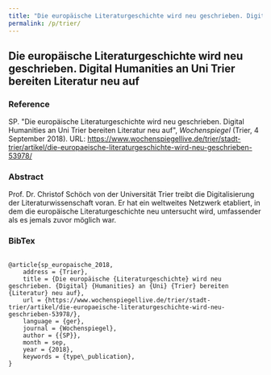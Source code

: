 ```yaml
---
title: "Die europäische Literaturgeschichte wird neu geschrieben. Digital Humanities an Uni Trier bereiten Literatur neu auf"
permalink: /p/trier/
---
```


<meta name="citation_title" content="Die europäische Literaturgeschichte wird neu geschrieben. Digital Humanities an Uni Trier bereiten Literatur neu auf">
<meta name="citation_author" content="SP">
<meta name="citation_publication_date" content="2018-09-04">
<meta name="citation_publisher" content="Wochenspiegel">

## Die europäische Literaturgeschichte wird neu geschrieben. Digital Humanities an Uni Trier bereiten Literatur neu auf

### Reference

SP. "Die europäische Literaturgeschichte wird neu geschrieben. Digital Humanities an Uni Trier bereiten Literatur neu auf", _Wochenspiegel_ (Trier, 4 September 2018). URL: https://www.wochenspiegellive.de/trier/stadt-trier/artikel/die-europaeische-literaturgeschichte-wird-neu-geschrieben-53978/

### Abstract 

Prof. Dr. Christof Schöch von der Universität Trier treibt die Digitalisierung der Literaturwissenschaft voran. Er hat ein weltweites Netzwerk etabliert, in dem die europäische Literaturgeschichte neu untersucht wird, umfassender als es jemals zuvor möglich war.

### BibTex

```

@article{sp_europaische_2018,
	address = {Trier},
	title = {Die europäische {Literaturgeschichte} wird neu geschrieben. {Digital} {Humanities} an {Uni} {Trier} bereiten {Literatur} neu auf},
	url = {https://www.wochenspiegellive.de/trier/stadt-trier/artikel/die-europaeische-literaturgeschichte-wird-neu-geschrieben-53978/},
	language = {ger},
	journal = {Wochenspiegel},
	author = {{SP}},
	month = sep,
	year = {2018},
	keywords = {type\_publication},
}

```

<span class='Z3988' title='url_ver=Z39.88-2004&amp;ctx_ver=Z39.88-2004&amp;rfr_id=info%3Asid%2Fzotero.org%3A2&amp;rft_val_fmt=info%3Aofi%2Ffmt%3Akev%3Amtx%3Adc&amp;rft.type=newspaperArticle&amp;rft.title=Die%20europ%C3%A4ische%20Literaturgeschichte%20wird%20neu%20geschrieben.%20Digital%20Humanities%20an%20Uni%20Trier%20bereiten%20Literatur%20neu%20auf&amp;rft.source=Wochenspiegel&amp;rft.identifier=https%3A%2F%2Fwww.wochenspiegellive.de%2Ftrier%2Fstadt-trier%2Fartikel%2Fdie-europaeische-literaturgeschichte-wird-neu-geschrieben-53978%2F&amp;rft.aulast=SP&amp;rft.au=SP&amp;rft.date=2018-09-04&amp;rft.language=ger'></span>

